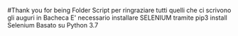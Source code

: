 #Thank you for being Folder
Script per ringraziare tutti quelli che ci scrivono gli auguri in Bacheca
E' necessario installare SELENIUM tramite pip3 install Selenium
Basato su Python 3.7
